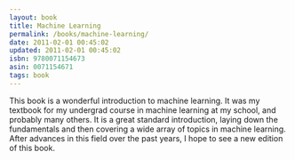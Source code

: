 ```yaml
---
layout: book
title: Machine Learning
permalink: /books/machine-learning/
date: 2011-02-01 00:45:02
updated: 2011-02-01 00:45:02
isbn: 9780071154673
asin: 0071154671
tags: book
---
```

This book is a wonderful introduction to machine learning. It was my textbook
for my undergrad course in machine learning at my school, and probably many
others. It is a great standard introduction, laying down the fundamentals and
then covering a wide array of topics in machine learning. After advances in
this field over the past years, I hope to see a new edition of this book.
